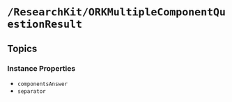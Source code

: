 # ``/ResearchKit/ORKMultipleComponentQuestionResult``

<!-- The content below this line is auto-generated and is redundant. You should either incorporate it into your content above this line or delete it. -->

## Topics

### Instance Properties

- ``componentsAnswer``
- ``separator``